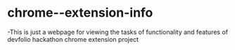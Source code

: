# chrome--extension-info
-This is just a webpage for viewing the tasks of functionality and features of devfolio hackathon chrome extension project
